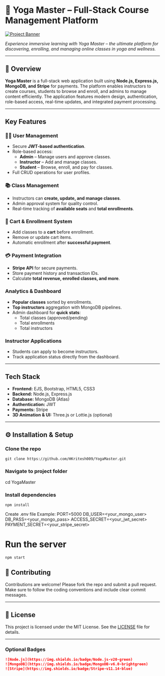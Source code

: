 # 🧘 Yoga Master – Full-Stack Course Management Platform

[![Project Banner](https://your-animation-link.com/banner.gif)](https://your-animation-link.com)  

*Experience immersive learning with Yoga Master – the ultimate platform for discovering, enrolling, and managing online classes in yoga and wellness.*

---

## 🌟 Overview

**Yoga Master** is a full-stack web application built using **Node.js, Express.js, MongoDB, and Stripe** for payments. The platform enables instructors to create courses, students to browse and enroll, and admins to manage content efficiently. The application features modern design, authentication, role-based access, real-time updates, and integrated payment processing.

---

##  Key Features

### 🧑‍💻 User Management
- Secure **JWT-based authentication**.
- Role-based access:
  - **Admin** – Manage users and approve classes.
  - **Instructor** – Add and manage classes.
  - **Student** – Browse, enroll, and pay for classes.
- Full CRUD operations for user profiles.

### 📚 Class Management
- Instructors can **create, update, and manage classes**.
- Admin approval system for quality control.
- Real-time tracking of **available seats** and **total enrollments**.

### 🛒 Cart & Enrollment System
- Add classes to a **cart** before enrollment.
- Remove or update cart items.
- Automatic enrollment after **successful payment**.

### 💳 Payment Integration
- **Stripe API** for secure payments.
- Store payment history and transaction IDs.
- Calculate **total revenue, enrolled classes, and more**.

###  Analytics & Dashboard
- **Popular classes** sorted by enrollments.
- **Top instructors** aggregation with MongoDB pipelines.
- Admin dashboard for **quick stats**:
  - Total classes (approved/pending)
  - Total enrollments
  - Total instructors

###  Instructor Applications
- Students can apply to become instructors.
- Track application status directly from the dashboard.

---

##  Tech Stack

- **Frontend:** EJS, Bootstrap, HTML5, CSS3
- **Backend:** Node.js, Express.js
- **Database:** MongoDB (Atlas)
- **Authentication:** JWT
- **Payments:** Stripe
- **3D Animation & UI:** Three.js or Lottie.js (optional)

---
## ⚙️ Installation & Setup
 
### Clone the repo
```
git clone https://github.com/HKritesh009/YogaMaster.git
```
### Navigate to project folder
cd YogaMaster

### Install dependencies
```
npm install
```

 Create .env file
 Example:
 PORT=5000
 DB_USER=<your_mongo_user>
 DB_PASS=<your_mongo_pass>
 ACCESS_SECRET=<your_jwt_secret>
 PAYMENT_SECRET=<your_stripe_secret>

# Run the server
```
npm start
```

## 🤝 Contributing

Contributions are welcome! Please fork the repo and submit a pull request.  
Make sure to follow the coding conventions and include clear commit messages.

---

## 📝 License

This project is licensed under the MIT License. See the [LICENSE](LICENSE) file for details.

---

### Optional Badges

```markdown
![Node.js](https://img.shields.io/badge/Node.js-v20-green)
![MongoDB](https://img.shields.io/badge/MongoDB-v6.0-brightgreen)
![Stripe](https://img.shields.io/badge/Stripe-v11.14-blue)
```
